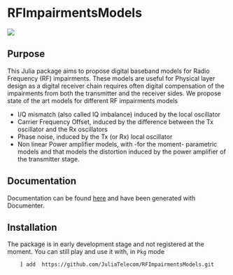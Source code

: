 # RFImpairmentsModels 

[![](https://img.shields.io/badge/docs-stable-blue.svg)](https://juliatelecom.github.io/RFImpairmentsModels.jl/dev/index.html)

## Purpose 

This Julia package aims to propose digital baseband models for Radio Frequency (RF) impairments. These models are useful for Physical layer design  as a digital receiver chain requires often digital compensation of the impairments from both the transmitter and the receiver sides.
We propose state of the art models for different RF impairments models 
- I/Q mismatch (also called IQ imbalance) induced by the local oscillator 
- Carrier Frequency Offset, induced by the difference between the Tx oscillator and the Rx oscillators 
- Phase noise, induced by the Tx (or Rx) local oscillator
- Non linear Power amplifier models, with -for the moment- parametric models and that models the distortion induced by the power amplifier of the transmitter stage. 


## Documentation 

Documentation can be found [here](https://juliatelecom.github.io/RFImpairmentsModels.jl/dev/index.html) and have been generated with Documenter.


## Installation 

The package is in early development stage and not registered at the moment. You can still play and use it with, in `Pkg` mode 



        ] add  https://github.com/JuliaTelecom/RFImpairmentsModels.git
